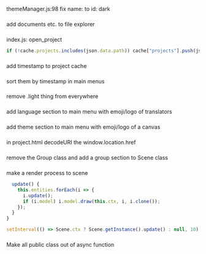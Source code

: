 themeManager.js:98 fix name: to id: dark
###
add documents etc. to file explorer
###
index.js: open_project

```js
if (!cache.projects.includes(json.data.path)) cache["projects"].push(json.data.path);
```
###
add timestamp to project cache
###
sort them by timestamp in main menus
###
remove .light thing from everywhere
###
add language section to main menu with emoji/logo of translators
###
add theme section to main menu with emoji/logo of a canvas
###
in project.html decodeURI the window.location.href
###
remove the Group class and add a group section to Scene class
###
make a render process to scene

```js
  update() {
    this.entities.forEach(i => {
      i.update();
      if (i.model) i.model.draw(this.ctx, i, i.clone());
    });
  }
}

setInterval(() => Scene.ctx ? Scene.getInstance().update() : null, 10);
```

###
Make all public class out of async function
